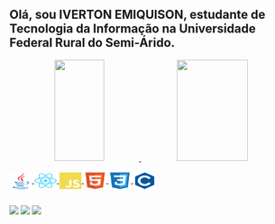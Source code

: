 ## Olá, sou IVERTON EMIQUISON, estudante de Tecnologia da Informação na Universidade Federal Rural do Semi-Árido.

 <div align="center">
  <a href="https://github.com/IVERTON-EMIQUISON">
  <img height="180em" width="42%" src="https://github-readme-stats.vercel.app/api?username=IVERTON-EMIQUISON&show_icons=true&theme=onedark&include_all_commits=true&count_private=true&title_color=cec7b6&text_color=94a1ab&icon_color=66606e"/>
  <img height="180em" width="50%" src="https://github-readme-stats.vercel.app/api/top-langs/?username=IVERTON-EMIQUISON&layout=compact&langs_count=7&theme=onedark&title_color=cec7b6&text_color=94a1ab&icon_color=66606e"/>
</div> 

<div style="display: inline_block"><br>
  <img align="center" alt="IVERTON-Java" height="30" width="40" src="https://raw.githubusercontent.com/devicons/devicon/master/icons/java/java-original.svg">
  <img align="center" alt="Dalton-React-Native" height="30" width="40" src="https://raw.githubusercontent.com/devicons/devicon/master/icons/react/react-original.svg">
  <img align="center" alt="IVERTON-Js" height="30" width="40" src="https://raw.githubusercontent.com/devicons/devicon/master/icons/javascript/javascript-plain.svg">
  <img align="center" alt="IVERTON-HTML" height="30" width="40" src="https://raw.githubusercontent.com/devicons/devicon/master/icons/html5/html5-original.svg">
  <img align="center" alt="IVERTON-CSS" height="30" width="40" src="https://raw.githubusercontent.com/devicons/devicon/master/icons/css3/css3-original.svg">
  <img align="center" alt="IVERTON-C" height="30" width="40" src="https://raw.githubusercontent.com/devicons/devicon/master/icons/c/c-plain.svg">
</div>
  
  ##
  
  <div> 
  <a href="https://www.instagram.com/ivertonbessa/" target="_blank"><img src="https://img.shields.io/badge/-Instagram-%23E4405F?style=for-the-badge&logo=instagram&logoColor=white" target="_blank"></a>
  <a href = "ivertonbessa@gmail.com"><img src="https://img.shields.io/badge/-Gmail-%23333?style=for-the-badge&logo=gmail&logoColor=white" target="_blank"></a>
  <a href="https://www.linkedin.com/in/iverton-emiquison-9a5441231/" target="_blank"><img src="https://img.shields.io/badge/-LinkedIn-%230077B5?style=for-the-badge&logo=linkedin&logoColor=white" target="_blank"></a> 
  </div>
